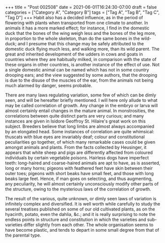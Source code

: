 +++
title = "Post 002508"
date = 2021-06-01T16:24:30-07:00
draft = false
categories = ["Category A", "Category B"]
tags = ["Tag A", "Tag B", "Tag C", "Tag D"]
+++
Habit also has a decided influence, as in the period of flowering with plants when transported from one climate to another. In animals it has a more marked effect; for instance, I find in the domestic duck that the bones of the wing weigh less and the bones of the leg more, in proportion to the whole skeleton, than do the same bones in the wild-duck; and I presume that this change may be safely attributed to the domestic duck flying much less, and walking more, than its wild parent. The great and inherited development of the udders in cows and goats in countries where they are habitually milked, in comparison with the state of these organs in other countries, is another instance of the effect of use. Not a single domestic animal can be named which has not in some country drooping ears; and the view suggested by some authors, that the drooping is due to the disuse of the muscles of the ear, from the animals not being much alarmed by danger, seems probable.

There are many laws regulating variation, some few of which can be dimly seen, and will be hereafter briefly mentioned. I will here only allude to what may be called correlation of growth. Any change in the embryo or larva will almost certainly entail changes in the mature animal. In monstrosities, the correlations between quite distinct parts are very curious; and many instances are given in Isidore Geoffroy St. Hilaire's great work on this subject. Breeders believe that long limbs are almost always accompanied by an elongated head. Some instances of correlation are quite whimsical: thuscats with blue eyes are invariably deaf; colour and constitutional peculiarities go together, of which many remarkable cases could be given amongst animals and plants. From the facts collected by Heusinger, it appears that white sheep and pigs are differently affected from coloured individuals by certain vegetable poisons. Hairless dogs have imperfect teeth: long-haired and coarse-haired animals are apt to have, as is asserted, long or many horns; pigeons with feathered feet have skin between their outer toes; pigeons with short beaks have small feet, and those with long beaks large feet. Hence, if man goes on selecting, and thus augmenting, any peculiarity, he will almost certainly unconsciously modify other parts of the structure, owing to the mysterious laws of the correlation of growth.

The result of the various, quite unknown, or dimly seen laws of variation is infinitely complex and diversified. It is well worth while carefully to study the several treatises published on some of our old cultivated plants, as on the hyacinth, potato, even the dahlia, &c.; and it is really surprising to note the endless points in structure and constitution in which the varieties and sub-varieties differ slightly from each other. The whole organisation seems to have become plastic, and tends to depart in some small degree from that of the parental type.
